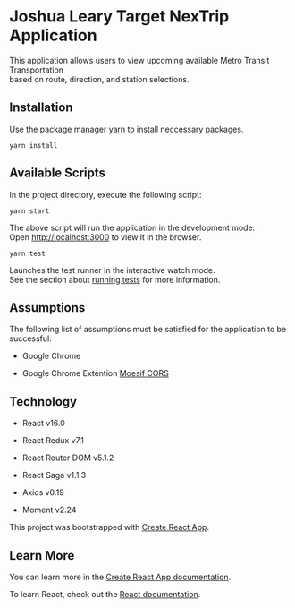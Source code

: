 # Joshua Leary Target NexTrip Application
This application allows users to view upcoming available Metro Transit Transportation<br>based on route, direction, and station selections.</br>

## Installation

Use the package manager [yarn](https://yarnpkg.com/lang/en/) to install neccessary packages.

```yarn install```

## Available Scripts

In the project directory, execute the following script:

```yarn start```

The above script will run the application in the development mode.<br />
Open [http://localhost:3000](http://localhost:3000) to view it in the browser.
<br />

```yarn test```

Launches the test runner in the interactive watch mode.<br />
See the section about [running tests](https://facebook.github.io/create-react-app/docs/running-tests) for more information.

## Assumptions

The following list of assumptions must be satisfied for the application to be successful:

* Google Chrome

* Google Chrome Extention [Moesif CORS](https://chrome.google.com/webstore/detail/moesif-orign-cors-changer/digfbfaphojjndkpccljibejjbppifbc?hl=en-US)

## Technology

* React v16.0

* React Redux v7.1

* React Router DOM v5.1.2

* React Saga v1.1.3

* Axios v0.19

* Moment v2.24

This project was bootstrapped with [Create React App](https://github.com/facebook/create-react-app).

## Learn More

You can learn more in the [Create React App documentation](https://facebook.github.io/create-react-app/docs/getting-started).

To learn React, check out the [React documentation](https://reactjs.org/).

